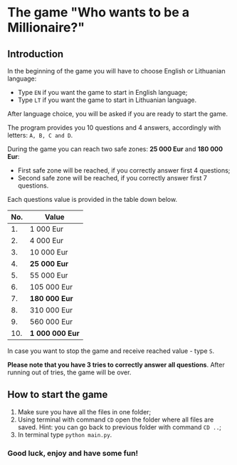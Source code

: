 # The game "Who wants to be a Millionaire?"

## Introduction

In the beginning of the game you will have to choose English or Lithuanian language:
* Type ```EN``` if you want the game to start in English language;
* Type ```LT``` if you want the game to start in Lithuanian language.

After language choice, you will be asked if you are ready to start the game.

The program provides you 10 questions and 4 answers, accordingly with letters: ```A, B, C and D```.

During the game you can reach two safe zones: **25 000 Eur** and **180 000 Eur**:
* First safe zone will be reached, if you correctly answer first 4 questions;
* Second safe zone will be reached, if you correctly answer first 7 questions.

Each questions value is provided in the table down below.

| No. | Value |
| ------ | ------ |
| 1. | 1 000 Eur |
| 2. | 4 000 Eur |
| 3. | 10 000 Eur |
| 4. | **25 000 Eur** |
| 5. | 55 000 Eur |
| 6. | 105 000 Eur |
| 7. | **180 000 Eur** |
| 8. | 310 000 Eur |
| 9. | 560 000 Eur |
| 10. | **1 000 000 Eur** |

In case you want to stop the game and receive reached value - type ```S```. 

**Please note that you have 3 tries to correctly answer all questions**. After running out of tries, the game will be over. 

## How to start the game

1. Make sure you have all the files in one folder;
2. Using terminal with command ```CD``` open the folder where all files are saved. Hint: you can go back to previous folder with command ```CD ..```;
3. In terminal type ```python main.py```.

### Good luck, enjoy and have some fun!
